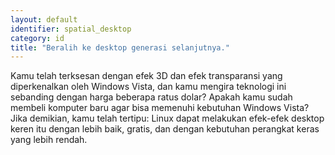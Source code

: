 ```yaml
---
layout: default
identifier: spatial_desktop
category: id
title: "Beralih ke desktop generasi selanjutnya."
---
```


Kamu telah terksesan dengan efek 3D dan efek transparansi yang diperkenalkan oleh Windows Vista, dan kamu mengira teknologi ini sebanding dengan harga beberapa ratus dolar? Apakah kamu sudah membeli komputer baru agar bisa memenuhi kebutuhan Windows Vista? Jika demikian, kamu telah tertipu: Linux dapat melakukan efek-efek desktop keren itu dengan lebih baik, gratis, dan dengan kebutuhan perangkat keras yang lebih rendah.

<? all_video_ids_from_file ();?>




